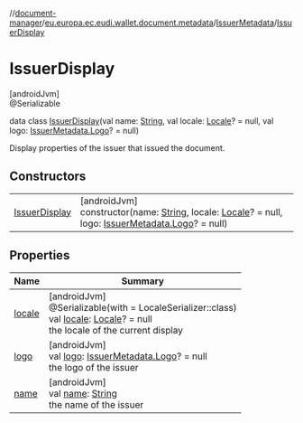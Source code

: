 //[document-manager](../../../../index.md)/[eu.europa.ec.eudi.wallet.document.metadata](../../index.md)/[IssuerMetadata](../index.md)/[IssuerDisplay](index.md)

# IssuerDisplay

[androidJvm]\
@Serializable

data class [IssuerDisplay](index.md)(val name: [String](https://kotlinlang.org/api/latest/jvm/stdlib/kotlin-stdlib/kotlin/-string/index.html), val locale: [Locale](https://developer.android.com/reference/kotlin/java/util/Locale.html)? = null, val logo: [IssuerMetadata.Logo](../-logo/index.md)? = null)

Display properties of the issuer that issued the document.

## Constructors

| | |
|---|---|
| [IssuerDisplay](-issuer-display.md) | [androidJvm]<br>constructor(name: [String](https://kotlinlang.org/api/latest/jvm/stdlib/kotlin-stdlib/kotlin/-string/index.html), locale: [Locale](https://developer.android.com/reference/kotlin/java/util/Locale.html)? = null, logo: [IssuerMetadata.Logo](../-logo/index.md)? = null) |

## Properties

| Name | Summary |
|---|---|
| [locale](locale.md) | [androidJvm]<br>@Serializable(with = LocaleSerializer::class)<br>val [locale](locale.md): [Locale](https://developer.android.com/reference/kotlin/java/util/Locale.html)? = null<br>the locale of the current display |
| [logo](logo.md) | [androidJvm]<br>val [logo](logo.md): [IssuerMetadata.Logo](../-logo/index.md)? = null<br>the logo of the issuer |
| [name](name.md) | [androidJvm]<br>val [name](name.md): [String](https://kotlinlang.org/api/latest/jvm/stdlib/kotlin-stdlib/kotlin/-string/index.html)<br>the name of the issuer |
